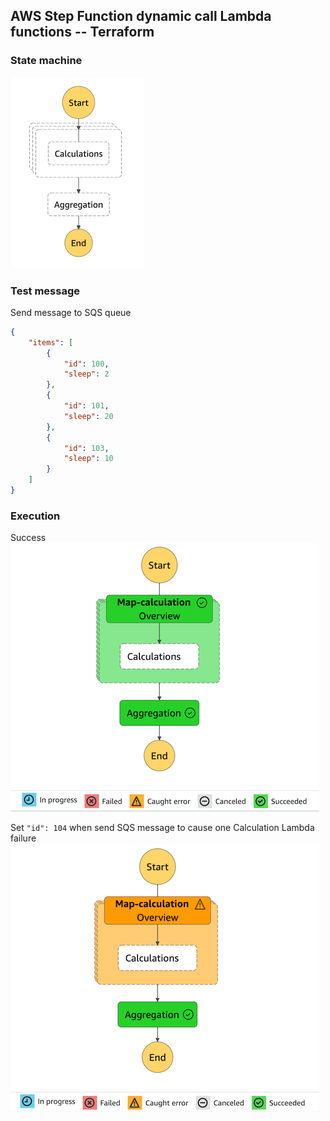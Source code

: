## AWS Step Function dynamic call Lambda functions -- Terraform

### State machine
![state machine](images/step-function-1.png)

### Test message
Send message to SQS queue
```json
{
    "items": [
        {
            "id": 100,
            "sleep": 2
        },
        {
            "id": 101,
            "sleep": 20
        },
        {
            "id": 103,
            "sleep": 10
        }
    ]
}
```

### Execution
Success
![success](images/step-function-2.png)

Set `"id": 104` when send SQS message to cause one Calculation Lambda failure
![failure](images/step-function-3.png)

